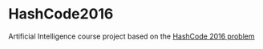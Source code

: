 # HashCode2016
Artificial Intelligence course project based on the [HashCode 2016 problem](https://hashcode.withgoogle.com/2016/tasks/hashcode2016_qualification_task.pdf)
